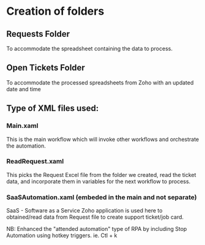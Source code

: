 # Creation of folders

## Requests Folder
To accommodate the spreadsheet containing the data to process.

## Open Tickets Folder
To accommodate the processed spreadsheets from Zoho with an updated date and time

## Type of XML files used:

### Main.xaml

This is the main workflow which will invoke other workflows and orchestrate the automation.

### ReadRequest.xaml

This picks the Request Excel file from the folder we created, read the ticket data, and incorporate them in variables for the next workflow to process.

### SaaSAutomation.xaml (embeded in the main and not separate)
SaaS - Software as a Service
Zoho application is used here to obtained/read data from Request file to create support ticket/job card. 

NB: Enhanced the "attended automation" type of RPA by including Stop Automation using hotkey triggers. ie. Ctl + k

